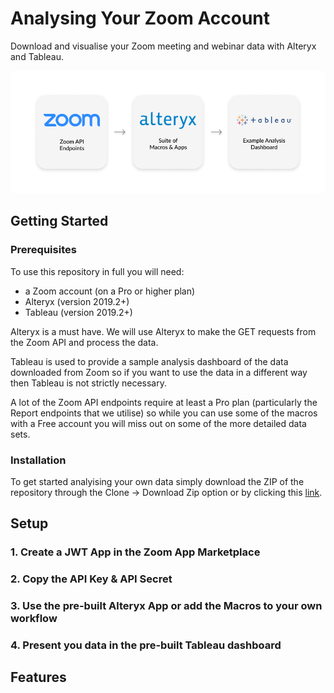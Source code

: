 # Analysing Your Zoom Account

Download and visualise your Zoom meeting and webinar data with Alteryx and Tableau.

![README Image](./Other/Images/readme_img.png?raw=true)

## Getting Started

### Prerequisites

To use this repository in full you will need:

- a Zoom account (on a Pro or higher plan)
- Alteryx (version 2019.2+)
- Tableau (version 2019.2+)

Alteryx is a must have. We will use Alteryx to make the GET requests from the Zoom API and process the data.

Tableau is used to provide a sample analysis dashboard of the data downloaded from Zoom so if you want to use the data in a different way then Tableau is not strictly necessary.

A lot of the Zoom API endpoints require at least a Pro plan (particularly the Report endpoints that we utilise) so while you can use some of the macros with a Free account you will miss out on some of the more detailed data sets.

### Installation

To get started analyising your own data simply download the ZIP of the repository through the Clone -> Download Zip option or by clicking this [link](https://github.com/petersilv/analysing-your-zoom-account/archive/master.zip).

## Setup

### 1. Create a JWT App in the Zoom App Marketplace

### 2. Copy the API Key & API Secret

### 3. Use the pre-built Alteryx App or add the Macros to your own workflow

### 4. Present you data in the pre-built Tableau dashboard

## Features
